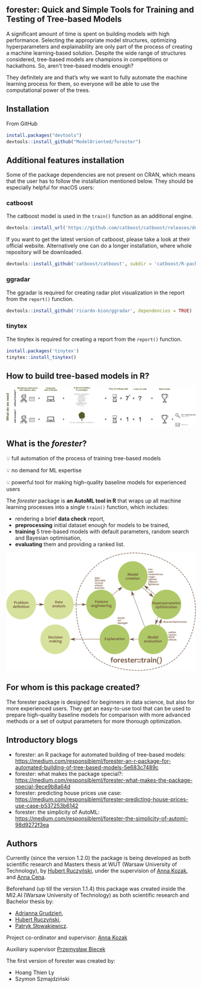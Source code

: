 ## **forester: Quick and Simple Tools for Training and Testing of Tree-based Models**

A significant amount of time is spent on building models with high performance. Selecting the appropriate model structures, optimizing hyperparameters and explainability are only part of the process of creating a machine learning-based solution. Despite the wide range of structures considered, tree-based models are champions in competitions or hackathons. So, aren't tree-based models enough?

They definitely are and that’s why we want to fully automate the machine learning process for them, so everyone will be able to use the computational power of the trees.

## Installation

From GitHub

``` r
install.packages("devtools")
devtools::install_github("ModelOriented/forester")
```

## Additional features installation

Some of the package dependencies are not present on CRAN, which means that the user has to follow the installation mentioned below. They should be especially helpful for macOS users:

### catboost

The catboost model is used in the `train()` function as an additional engine.

``` r
devtools::install_url('https://github.com/catboost/catboost/releases/download/v1.2.2/catboost-R-Windows-1.2.2.tgz', INSTALL_opts = c("--no-multiarch", "--no-test-load"))
```

If you want to get the latest version of catboost, please take a look at their official website. Alternatively one can do a longer installation, where whole repository will be downloaded.

``` r
devtools::install_github('catboost/catboost', subdir = 'catboost/R-package')
```

### ggradar

The ggradar is required for creating radar plot visualization in the report from the `report()` function.

``` r
devtools::install_github('ricardo-bion/ggradar', dependencies = TRUE)
```

### tinytex

The tinytex is required for creating a report from the `report()` function.

``` r
install.packages('tinytex')
tinytex::install_tinytex()
```

## How to build tree-based models in R?

![](man/figures/intro.png)

## What is the *forester*?

:bulb: full automation of the process of training tree-based models 

:bulb: no demand for ML expertise

:bulb: powerful tool for making high-quality baseline models for experienced users


The *forester* package is **an AutoML tool in R** that wraps up all machine learning processes into a single `train()` function, which includes:

- rendering a brief **data check** report,
- **preprocessing** initial dataset enough for models to be trained,
- **training** 5 tree-based models with default parameters, random search and Bayesian optimisation,
- **evaluating** them and providing a ranked list.


![](man/figures/graph_forester.png)

## For whom is this package created?

The  forester  package is designed for beginners in data science, but also for more  experienced users. They get an easy-to-use tool that can be used to prepare high-quality baseline models for comparison with more advanced methods or a set of output parameters for more thorough optimization.

## Introductory blogs

- forester: an R package for automated building of tree-based models: https://medium.com/responsibleml/forester-an-r-package-for-automated-building-of-tree-based-models-5e683c7489c
- forester: what makes the package special?: https://medium.com/responsibleml/forester-what-makes-the-package-special-9ece9b8a64d
- forester: predicting house prices use case: https://medium.com/responsibleml/forester-predicting-house-prices-use-case-b537253b6142
- forester: the simplicity of AutoML: https://medium.com/responsibleml/forester-the-simplicity-of-automl-98d9272f3ea

## Authors

Currently (since the version 1.2.0) the package is being developed as both scientific research and Masters thesis at WUT (Warsaw University of Technology), by [Hubert Ruczyński](https://github.com/HubertR21), under the supervision of [Anna Kozak](https://github.com/kozaka93), and [Anna Cena](https://github.com/cenka).


Beforehand (up till the version 1.1.4) this package was created inside the MI2.AI (Warsaw University of Technology) as both scientific research and Bachelor thesis by:
- [Adrianna Grudzień](https://github.com/grudzienAda),
- [Hubert Ruczyński](https://github.com/HubertR21), 
- [Patryk Słowakiewicz](https://github.com/PSlowakiewicz).
 
Project co-ordinator and supervisor: [Anna Kozak](https://github.com/kozaka93)

Auxiliary supervisor [Przemysław Biecek](https://github.com/pbiecek)

The first version of forester was created by:
- Hoang Thien Ly
- Szymon Szmajdziński
